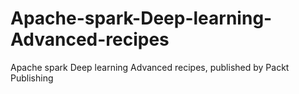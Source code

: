 # Apache-spark-Deep-learning-Advanced-recipes
Apache spark Deep learning Advanced recipes, published by Packt Publishing
